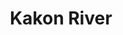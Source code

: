 ---
title: "Kakon River"
title_bn: "কাঁকন নদী"
description: "This river comes out from North Narna of Shahjadpur Upazilla, Sirajganj that falls into Baral river at Pojana."
---